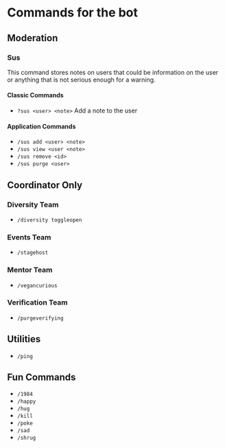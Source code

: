 # Commands for the bot

## Moderation

### Sus
This command stores notes on users that could be information on the user
or anything that is not serious enough for a warning.

#### Classic Commands
- `?sus <user> <note>` Add a note to the user

#### Application Commands

- `/sus add <user> <note>`
- `/sus view <user <note>`
- `/sus remove <id>`
- `/sus purge <user>`

## Coordinator Only

### Diversity Team

- `/diversity toggleopen`

### Events Team

- `/stagehost`

### Mentor Team

- `/vegancurious`

### Verification Team

- `/purgeverifying`

## Utilities

- `/ping`

## Fun Commands

- `/1984`
- `/happy`
- `/hug`
- `/kill`
- `/poke`
- `/sad`
- `/shrug`